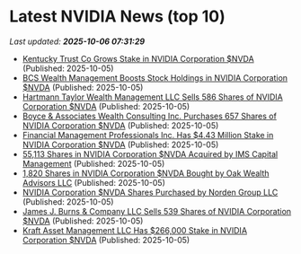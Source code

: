 # Latest NVIDIA News (top 10)
_Last updated: **2025-10-06 07:31:29**_

- [Kentucky Trust Co Grows Stake in NVIDIA Corporation $NVDA](https://www.etfdailynews.com/2025/10/05/kentucky-trust-co-grows-stake-in-nvidia-corporation-nvda/) (Published: 2025-10-05)
- [BCS Wealth Management Boosts Stock Holdings in NVIDIA Corporation $NVDA](https://www.etfdailynews.com/2025/10/05/bcs-wealth-management-boosts-stock-holdings-in-nvidia-corporation-nvda/) (Published: 2025-10-05)
- [Hartmann Taylor Wealth Management LLC Sells 586 Shares of NVIDIA Corporation $NVDA](https://www.etfdailynews.com/2025/10/05/hartmann-taylor-wealth-management-llc-sells-586-shares-of-nvidia-corporation-nvda/) (Published: 2025-10-05)
- [Boyce & Associates Wealth Consulting Inc. Purchases 657 Shares of NVIDIA Corporation $NVDA](https://www.etfdailynews.com/2025/10/05/boyce-associates-wealth-consulting-inc-purchases-657-shares-of-nvidia-corporation-nvda/) (Published: 2025-10-05)
- [Financial Management Professionals Inc. Has $4.43 Million Stake in NVIDIA Corporation $NVDA](https://www.etfdailynews.com/2025/10/05/financial-management-professionals-inc-has-4-43-million-stake-in-nvidia-corporation-nvda/) (Published: 2025-10-05)
- [55,113 Shares in NVIDIA Corporation $NVDA Acquired by IMS Capital Management](https://www.etfdailynews.com/2025/10/05/55113-shares-in-nvidia-corporation-nvda-acquired-by-ims-capital-management/) (Published: 2025-10-05)
- [1,820 Shares in NVIDIA Corporation $NVDA Bought by Oak Wealth Advisors LLC](https://www.etfdailynews.com/2025/10/05/1820-shares-in-nvidia-corporation-nvda-bought-by-oak-wealth-advisors-llc/) (Published: 2025-10-05)
- [NVIDIA Corporation $NVDA Shares Purchased by Norden Group LLC](https://www.etfdailynews.com/2025/10/05/nvidia-corporation-nvda-shares-purchased-by-norden-group-llc/) (Published: 2025-10-05)
- [James J. Burns & Company LLC Sells 539 Shares of NVIDIA Corporation $NVDA](https://www.etfdailynews.com/2025/10/05/james-j-burns-company-llc-sells-539-shares-of-nvidia-corporation-nvda/) (Published: 2025-10-05)
- [Kraft Asset Management LLC Has $266,000 Stake in NVIDIA Corporation $NVDA](https://www.etfdailynews.com/2025/10/05/kraft-asset-management-llc-has-266000-stake-in-nvidia-corporation-nvda/) (Published: 2025-10-05)
